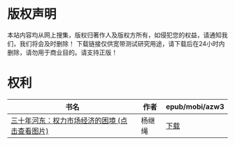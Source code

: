 # 版权声明

本站内容均从网上搜集，版权归著作人及版权方所有，如侵犯您的权益，请通知我们，我们将会及时删除！ 下载链接仅供宽带测试研究用途，请下载后在24小时内删除，请勿用于商业目的。请支持正版！

# 权利

| 书名 | 作者 | epub/mobi/azw3 |
| --- | --- | --- |
| [三十年河东：权力市场经济的困境 (点击查看图片)](https://www.dushupai.com/attachment/2024/06/01/99e07dcc276a1fbb.jpg) | 杨继绳 | [下载](https://url89.ctfile.com/f/31084289-1357007629-68d244?p=8866) |
